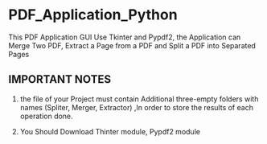 # PDF_Application_Python
This PDF Application GUI Use Tkinter
and Pypdf2, the Application can Merge
Two PDF, Extract a Page from a PDF
and Split a PDF into Separated Pages

## IMPORTANT NOTES
1) the file of your Project must contain Additional three-empty folders with names (Spliter, Merger, Extractor)
,In order to store the results of each operation done.

2) You Should Download Thinter module, Pypdf2 module
